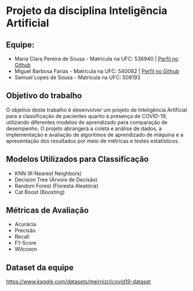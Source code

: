 # Projeto da disciplina Inteligência Artificial

## Equipe:

- Maria Clara Pereira de Sousa - Matrícula na UFC: 536940 | [Perfil no Github](https://github.com/mariaclaraps)
- Miguel Barbosa Farias - Matrícula na UFC: 540082 | [Perfil no Github](https://github.com/MiguelFarias1)
- Samuel Lopes de Sousa - Matrícula na UFC: 508193

## Objetivo do trabalho

O objetivo deste trabalho é desenvolver um projeto de Inteligência Artificial para a classificação de pacientes quanto à presença de COVID-19, utilizando diferentes modelos de aprendizado para comparação de desempenho. O projeto abrangerá a coleta e análise de dados, a implementação e avaliação de algoritmos de aprendizado de máquina e a apresentação dos resultados por meio de métricas e testes estatísticos.

## Modelos Utilizados para Classificação

- KNN (K-Nearest Neighbors)
- Decision Tree (Árvore de Decisão)
- Random Forest (Floresta Aleatória)
- Cat Boost (Boosting)

## Métricas de Avaliação

- Acurácia
- Precisão
- Recall
- F1-Score
- Wilcoxon

## Dataset da equipe

https://www.kaggle.com/datasets/meirnizri/covid19-dataset

